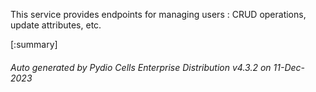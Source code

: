 






This service provides endpoints for managing users : CRUD operations, update attributes, etc.

[:summary]

###### Auto generated by Pydio Cells Enterprise Distribution v4.3.2 on 11-Dec-2023
